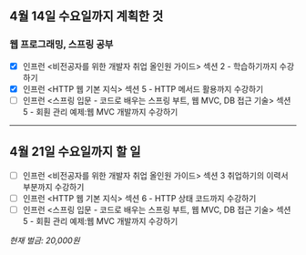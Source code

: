 ## 4월 14일 수요일까지 계획한 것
### 웹 프로그래밍, 스프링 공부
- [x] 인프런 <비전공자를 위한 개발자 취업 올인원 가이드> 섹션 2 - 학습하기까지 수강하기
- [x] 인프런 <HTTP 웹 기본 지식> 섹션 5 - HTTP 메서드 활용까지 수강하기
- [ ] 인프런 <스프링 입문 - 코드로 배우는 스프링 부트, 웹 MVC, DB 접근 기술> 섹션 5 - 회훤 관리 예제:웹 MVC 개발까지 수강하기
---
## 4월 21일 수요일까지 할 일
- [ ] 인프런 <비전공자를 위한 개발자 취업 올인원 가이드> 섹션 3 취업하기의 이력서 부분까지 수강하기
- [ ] 인프런 <HTTP 웹 기본 지식> 섹션 6 - HTTP 상태 코드까지 수강하기
- [ ] 인프런 <스프링 입문 - 코드로 배우는 스프링 부트, 웹 MVC, DB 접근 기술> 섹션 5 - 회훤 관리 예제:웹 MVC 개발까지 수강하기

*현재 벌금: 20,000원*
